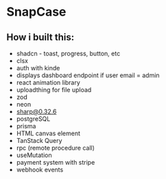 # SnapCase

## How i built this:

- shadcn - toast, progress, button, etc
- clsx
- auth with kinde
- displays dashboard endpoint if user email = admin
- react animation library
- uploadthing for file upload
- zod
- neon
- sharp@0.32.6
- postgreSQL
- prisma
- HTML canvas element
- TanStack Query
- rpc (remote procedure call)
- useMutation
- payment system with stripe
- webhook events
